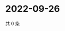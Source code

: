 # 2022-09-26

共 0 条

<!-- BEGIN WEIBO -->
<!-- 最后更新时间 Mon Sep 26 2022 02:06:42 GMT+0800 (China Standard Time) -->

<!-- END WEIBO -->
